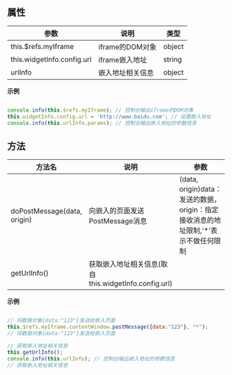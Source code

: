##   属性  
 
| 参数    | 说明      | 类型 |
| ------- |---------|-----| 
|  this.$refs.myIframe  |  iframe的DOM对象  |  object  | 
|  this.widgetInfo.config.url  |  iframe嵌入地址  |  string  | 
|  urlInfo  |  嵌入地址相关信息  |  object  |  
 
**示例**
```javascript

console.info(this.$refs.myIframe); // 控制台输出iframe的DOM对象
this.widgetInfo.config.url = 'http://www.baidu.com'; // 设置嵌入地址 
console.info(this.urlInfo.params); // 控制台输出嵌入地址的参数信息

```
 ##   方法  
  
| 方法名    | 说明      | 参数 |
| ------- |---------|-----| 
|  doPostMessage(data, origin)  |  向嵌入的页面发送PostMessage消息  |  (data, origin)data：发送的数据，origin：指定接收消息的地址限制,'*'表示不做任何限制  | 
|  getUrlInfo()  |  获取嵌入地址相关信息(取自this.widgetInfo.config.url)  |    | 


**示例**
```javascript

// 将数据对象{data:"123"}发送给嵌入页面
this.$refs.myIframe.contentWindow.postMessage({data:"123"}, "*");
// 将数据对象{data:"123"}发送给嵌入页面

// 获取嵌入地址相关信息  
this.getUrlInfo();
console.info(this.urlInfo); // 控制台输出嵌入地址的参数信息
// 获取嵌入地址相关信息  

```
